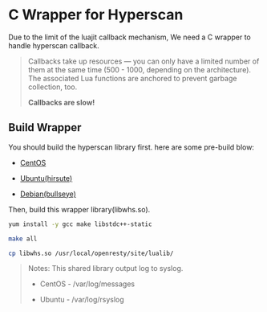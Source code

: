 # C Wrapper for Hyperscan

Due to the limit of the luajit callback mechanism, We need a C wrapper to handle hyperscan callback.

> Callbacks take up resources — you can only have a limited number of them at the same time (500 - 1000, depending on the architecture). The associated Lua functions are anchored to prevent garbage collection, too.
> 
> **Callbacks are slow!**

## Build Wrapper

You should build the hyperscan library first. here are some pre-build blow:

- [CentOS](https://github.com/OpenSecHub/hyperscan-packaging/releases)

- [Ubuntu(hirsute)](https://packages.ubuntu.com/hirsute/libhyperscan-dev)

- [Debian(bullseye)](https://packages.debian.org/bullseye/libhyperscan-dev)

Then, build this wrapper library(libwhs.so).

```bash
yum install -y gcc make libstdc++-static

make all

cp libwhs.so /usr/local/openresty/site/lualib/
```

> Notes:
> This shared library output log to syslog.
> 
> - CentOS - /var/log/messages
> 
> - Ubuntu - /var/log/rsyslog

